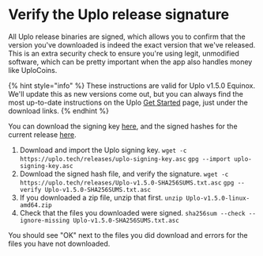 # Verify the Uplo release signature

All Uplo release binaries are signed, which allows you to confirm that the version you've downloaded is indeed the exact version that we've released. This is an extra security check to ensure you're using legit, unmodified software, which can be pretty important when the app also handles money like UploCoins.

{% hint style="info" %}
These instructions are valid for Uplo v1.5.0 Equinox. We'll update this as new versions come out, but you can always find the most up-to-date instructions on the Uplo [Get Started](https://uplo.tech/get-started) page, just under the download links.
{% endhint %}

You can download the signing key [here](https://uplo.tech/releases/uplo-signing-key.asc), and the signed hashes for the current release [here](https://uplo.tech/releases/Uplo-v1.5.0-SHA256SUMS.txt.asc).

1. Download and import the Uplo signing key. `wget -c https://uplo.tech/releases/uplo-signing-key.asc` `gpg --import uplo-signing-key.asc`
2. Download the signed hash file, and verify the signature. `wget -c https://uplo.tech/releases/Uplo-v1.5.0-SHA256SUMS.txt.asc` `gpg --verify Uplo-v1.5.0-SHA256SUMS.txt.asc`
3. If you downloaded a zip file, unzip that first. `unzip Uplo-v1.5.0-linux-amd64.zip`
4. Check that the files you downloaded were signed. `sha256sum --check --ignore-missing Uplo-v1.5.0-SHA256SUMS.txt.asc`

You should see "OK" next to the files you did download and errors for the files you have not downloaded.

